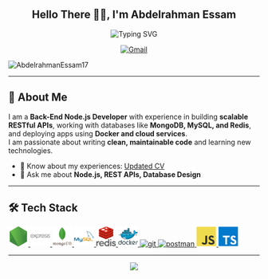 <div align="center">

<h2>Hello There 👋🏻, I'm Abdelrahman Essam</h2>

![Typing SVG](https://readme-typing-svg.demolab.com?font=Fira+Code&weight=500&size=24&color=04d9ff&center=true&vCenter=true&width=500&lines=Back-End+Node.JS+Developer;Passionate+Learner;Building+Scalable+APIs)

[![Gmail](https://img.shields.io/badge/Gmail-D14836?style=for-the-badge&logo=gmail&logoColor=white)](mailto:abdelrahmanesam017@gmail.com)

<p align="left"> <img src="https://komarev.com/ghpvc/?username=AbdelrahmanEssam17&label=Profile%20views&color=5f43b2&style=flat" alt="AbdelrahmanEssam17" /> </p>
   
</div>

---

## 📄 About Me
I am a **Back-End Node.js Developer** with experience in building **scalable RESTful APIs**, working with databases like **MongoDB, MySQL, and Redis**, and deploying apps using **Docker and cloud services**.  
I am passionate about writing **clean, maintainable code** and learning new technologies.

- 💼 Know about my experiences: [Updated CV](https://drive.google.com/file/d/1Tl9DYRofjmXHveLYBcGb00FbVcQ5OZ_l/view?usp=sharing)
- 💬 Ask me about **Node.js, REST APIs, Database Design**  

---

## 🛠️ Tech Stack

<p align="left"> 
<a href="https://nodejs.org" target="_blank" rel="noreferrer"> <img src="https://raw.githubusercontent.com/devicons/devicon/master/icons/nodejs/nodejs-original.svg" alt="nodejs" width="40" height="40"/> </a> 
<a href="https://expressjs.com" target="_blank" rel="noreferrer"> <img src="https://raw.githubusercontent.com/devicons/devicon/master/icons/express/express-original-wordmark.svg" alt="express" width="40" height="40"/> </a> 
<a href="https://www.mongodb.com" target="_blank" rel="noreferrer"> <img src="https://raw.githubusercontent.com/devicons/devicon/master/icons/mongodb/mongodb-original-wordmark.svg" alt="mongodb" width="40" height="40"/> </a> 
<a href="https://www.mysql.com/" target="_blank" rel="noreferrer"> <img src="https://raw.githubusercontent.com/devicons/devicon/master/icons/mysql/mysql-original-wordmark.svg" alt="mysql" width="40" height="40"/> </a> 
<a href="https://redis.io" target="_blank" rel="noreferrer"> <img src="https://raw.githubusercontent.com/devicons/devicon/master/icons/redis/redis-original-wordmark.svg" alt="redis" width="40" height="40"/> </a> 
<a href="https://docker.com" target="_blank" rel="noreferrer"> <img src="https://raw.githubusercontent.com/devicons/devicon/master/icons/docker/docker-original-wordmark.svg" alt="docker" width="40" height="40"/> </a> 
<a href="https://git-scm.com/" target="_blank" rel="noreferrer"> <img src="https://www.vectorlogo.zone/logos/git-scm/git-scm-icon.svg" alt="git" width="40" height="40"/> </a> 
<a href="https://postman.com" target="_blank" rel="noreferrer"> <img src="https://www.vectorlogo.zone/logos/getpostman/getpostman-icon.svg" alt="postman" width="40" height="40"/> </a> 
<a href="https://www.javascript.com/" target="_blank" rel="noreferrer"> <img src="https://raw.githubusercontent.com/devicons/devicon/master/icons/javascript/javascript-original.svg" alt="javascript" width="40" height="40"/> </a> 
<a href="https://www.typescriptlang.org/" target="_blank" rel="noreferrer"> <img src="https://raw.githubusercontent.com/devicons/devicon/master/icons/typescript/typescript-original.svg" alt="typescript" width="40" height="40"/> </a>
</p>

---

<p align="center">
   <img src="https://capsule-render.vercel.app/api?type=waving&color=30:7812f8,100:00D8FF&height=80&section=footer"/>
</p>
